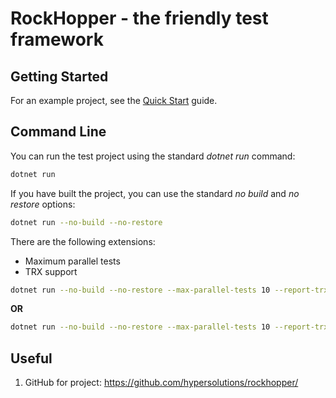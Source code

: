 # RockHopper - the friendly test framework

## Getting Started

For an example project, see the [Quick Start](Readme.QuickStart.md) guide.

## Command Line

You can run the test project using the standard _dotnet run_ command:

```bash
dotnet run
```

If you have built the project, you can use the standard _no build_ and _no restore_ options:

```bash
dotnet run --no-build --no-restore
```

There are the following extensions:

- Maximum parallel tests
- TRX support

```bash
dotnet run --no-build --no-restore --max-parallel-tests 10 --report-trx
```

**OR**

```bash
dotnet run --no-build --no-restore --max-parallel-tests 10 --report-trx --report-trx-filename test.trx
```

## Useful

1. GitHub for project: https://github.com/hypersolutions/rockhopper/